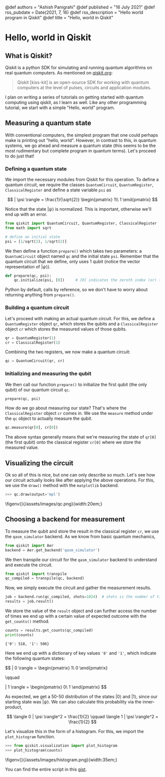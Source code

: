 @def authors = "Ashish Panigrahi"
@def published = "16 July 2021"
@def rss_pubdate = Date(2021, 7, 16)
@def rss_description = "Hello world program in Qiskit"
@def title = "Hello, world in Qiskit"


# Hello, world in Qiskit

## What is Qiskit?

Qiskit is a python SDK for simulating and running quantum algorithms on real quantum computers. As mentioned on [qiskit.org](https://qiskit.org/):

> Qiskit [kiss-kit] is an open-source SDK for working with quantum computers at the level of pulses, circuits and application modules.

I plan on writing a series of tutorials on getting started with quantum computing using qiskit, as I learn as well. Like any other programming tutorial, we start with a simple "Hello, world" program.

## Measuring a quantum state

With conventional computers, the simplest program that one could perhaps make is printing out "hello, world". However, in contrast to this, in quantum systems, we go ahead and measure a quantum state (this seems to be the most rudimentary but complete program in quantum terms). Let's proceed to do just that!

### Defining a quantum state

We import the necessary modules from Qiskit for this operation. To define a quantum circuit, we require the classes `QuantumCircuit`, `QuantumRegister`, `ClassicalRegister` and define a state variable `psi` as

$$
| \psi \rangle =
\frac{1}{\sqrt{2}}
\begin{pmatrix}
1\\
1
\end{pmatrix}
$$

Notice that the state $| \psi \rangle$ is normalized. This is important, otherwise we'll end up with an error.

```python
from qiskit import QuantumCircuit, QuantumRegister, ClassicalRegister
from math import sqrt

# define an initial state
psi = [1/sqrt(2), 1/sqrt(2)]
```

We then define a function `prepare()` which takes two parameters: a `QuantumCircuit` object named `qc` and the initial state `psi`. Remember that the quantum circuit that we define, only uses 1 qubit (notice the vector representation of $| \psi \rangle$).

```python
def prepare(qc, psi):
    qc.initialize(psi, [0])     # [0] indicates the zeroth index (or) the first qubit
```

Python by default, calls by reference, so we don't have to worry about returning anything from `prepare()`.

### Building a quantum circuit

Let's proceed with making an actual quantum circuit. For this, we define a `QuantumRegister` object `qr`, which stores the qubits and a `ClassicalRegister` object `cr` which stores the measured values of those qubits.

```python
qr = QuantumRegister(1)
cr = ClassicalRegister(1)
```

Combining the two registers, we now make a quantum circuit:

```python
qc = QuantumCircuit(qr, cr)
```

### Initializing and measuring the qubit

We then call our function `prepare()` to initialize the first qubit (the only qubit) of our quantum circuit `qc`.

```python
prepare(qc, psi)
```

How do we go about measuring our state? That's where the `ClassicalRegister` object `cr` comes in. We use the `measure` method under the `qc` object to actually measure the qubit.

```python
qc.measure(qr[0], cr[0])
```

The above syntax generally means that we're measuring the state of `qr[0]` (the first qubit) onto the classical register `cr[0]` where we store the measured value.

## Visualizing the circuit

Ok so all of this is nice, but one can only describe so much. Let's see how our circuit actually looks like after applying the above operations. For this, we use the `draw()` method with the `matplotlib` backend.

```python
>>> qc.draw(output='mpl')
```

\figenv{}{/assets/images/qc.png}{width:20em;}

## Choosing a backend for measurement

To measure the qubit and store the result in the classical register `cr`, we use the `qasm_simulator` backend. As we know from basic quantum mechanics,

```python
from qiskit import Aer
backend = Aer.get_backend('qasm_simulator')
```

We then transpile our circuit for the `qasm_simulator` backend to understand and execute the circuit.

```python
from qiskit import transpile
qc_compiled = transpile(qc, backend)
```

Now, we simply execute the circuit and gather the measurement results.

```python
job = backend.run(qc_compiled, shots=1024)  # shots is the number of times we run the experiment
results = job.result()
```

We store the value of the `result` object and can further access the number of times we end up with a certain value of expected outcome with the `get_counts()` method.

```python
counts = results.get_counts(qc_compiled)
print(counts)
```

```plaintext
{'0': 518, '1': 506}
```

Here we end up with a dictionary of key values `'0'` and `'1'`, which indicate the following quantum states:

$$
| 0 \rangle =
\begin{pmatrix}
1\\
0
\end{pmatrix}

\qquad

| 1 \rangle =
\begin{pmatrix}
0\\
1
\end{pmatrix}
$$

As expected, we get a 50-50 distribution of the states $|0\rangle$ and $|1\rangle$, since our starting state was $|\psi\rangle$. We can also calculate this probability via the inner-product,

$$
\langle 0 | \psi \rangle^2 = \frac{1}{2} \qquad \langle 1 | \psi \rangle^2 = \frac{1}{2}
$$

Let's visualize this in the form of a histogram. For this, we import the `plot_histogram` function.

```python
>>> from qiskit.visualization import plot_histogram
>>> plot_histogram(counts)
```

\figenv{}{/assets/images/histogram.png}{width:35em;}

You can find the entire script in this [gist](https://gist.github.com/paniash/52497bf574ea4570ce5f0a21fa093b12).
